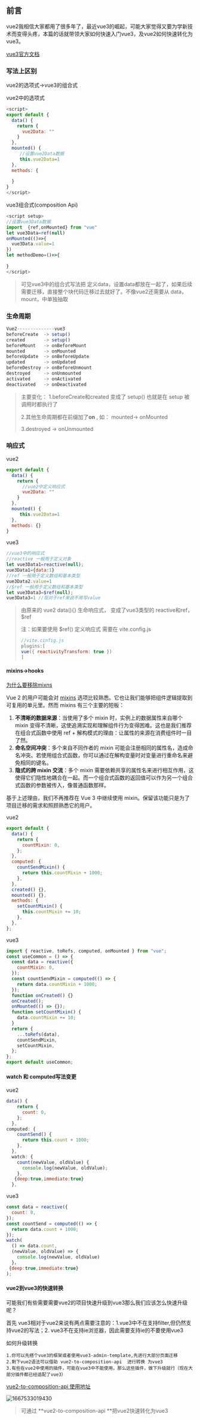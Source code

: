 ## 前言

vue2我相信大家都用了很多年了，最近vue3的崛起，可能大家觉得又要为学新技术而变得头疼，本篇的话就带领大家如何快速入门vue3，及vue2如何快速转化为vue3。

[vue3官方文档](https://cn.vuejs.org/guide/introduction.html)



### 写法上区别

vue2的选项式->vue3的组合式

vue2中的选项式

```javascript
<script>
export default {
  data() {
    return {
      vue2Data: ""
    }
  },
  mounted() {
     //设置vue2Data数据
     this.vue2Data=1
  },
  methods: {
      
  }
}
</script>
```

vue3组合式(composition Api)

```javascript
<script setup>
//设置vue3Data数据
import  {ref,onMounted} from "vue"
let vue3Data=ref(null)
onMounted(()=>{
  vue3Data.value=1
})
let methodDemo=()=>{
    
}
</script>
```

>可见vue3中的组合式写法把  定义data，设置data都放在一起了，如果后续需要迁移，直接整个块代码迁移过去就好了。不像vue2还需要从 data，mount，中单独抽取



### 生命周期

```typescript
Vue2--------------vue3
beforeCreate  -> setup()
created       -> setup()
beforeMount   -> onBeforeMount
mounted       -> onMounted
beforeUpdate  -> onBeforeUpdate
updated       -> onUpdated
beforeDestroy -> onBeforeUnmount
destroyed     -> onUnmounted
activated     -> onActivated
deactivated   -> onDeactivated
```

>主要变化：
>1.beforeCreate和created  变成了 setup() 也就是在 setup 被调用时都执行了
>
>2.其他生命周期都在前缀加了**on** , 如： mounted-> onMounted
>
>3.destroyed  -> onUnmounted



### 响应式

vue2

```javascript
export default {
  data() {
    return {
      //vue2中定义响应式
      vue2Data: ""
    }
  },
  mounted() {
     this.vue2Data=1
  },
  methods: {}
}
```

vue3

```javascript
//vue3中的响应式
//reactive 一般用于定义对象
let vue3Data1=reactive(null);
vue3Data1={data:1}
//ref 一般用于定义数组和基本类型
vue3Data2.value=1
//$ref 一般用于定义数组和基本类型
let vue3Data3=$ref(null);
vue3Data3=1 //现对于ref来说不用写value
```

>由原来的 vue2 data(){} 生命响应式， 变成了vue3类型的 reactive和ref，$ref
>
>注：如果要使用 $ref() 定义响应式 需要在 vite.config.js
>
>```javascript
>//vite.cinfig.js
>plugins:[
>vue({ reactivityTransform: true })
>]
>```



#### mixins->hooks

[为什么要移除mixns](https://cn.vuejs.org/guide/reusability/composables.html#comparisons-with-other-techniques)

Vue 2 的用户可能会对 [mixins](https://cn.vuejs.org/api/options-composition.html#mixins) 选项比较熟悉。它也让我们能够把组件逻辑提取到可复用的单元里。然而 mixins 有三个主要的短板：

1. **不清晰的数据来源**：当使用了多个 mixin 时，实例上的数据属性来自哪个 mixin 变得不清晰，这使追溯实现和理解组件行为变得困难。这也是我们推荐在组合式函数中使用 ref + 解构模式的理由：让属性的来源在消费组件时一目了然。
2. **命名空间冲突**：多个来自不同作者的 mixin 可能会注册相同的属性名，造成命名冲突。若使用组合式函数，你可以通过在解构变量时对变量进行重命名来避免相同的键名。
3. **隐式的跨 mixin 交流**：多个 mixin 需要依赖共享的属性名来进行相互作用，这使得它们隐性地耦合在一起。而一个组合式函数的返回值可以作为另一个组合式函数的参数被传入，像普通函数那样。

基于上述理由，我们不再推荐在 Vue 3 中继续使用 mixin。保留该功能只是为了项目迁移的需求和照顾熟悉它的用户。

vue2

```javascript
export default {
  data() {
    return {
      countMixin: 0,
    };
  },
  computed: {
    countSendMixin() {
      return this.countMixin + 1000;
    },
  },
  created() {},
  mounted() {},
  methods: {
    setCountMixin() {
      this.countMixin += 10;
    },
  },
};
```

vue3

```javascript
import { reactive, toRefs, computed, onMounted } from "vue";
const useCommon = () => {
  const data = reactive({
    countMixin: 0,
  });
  const countSendMixin = computed(() => {
    return data.countMixin + 1000;
  });
  function onCreated() {}
  onCreated();
  onMounted(() => {});
  function setCountMixin() {
    data.countMixin += 10;
  }
  return {
    ...toRefs(data),
    countSendMixin,
    setCountMixin,
  };
};
export default useCommon;
```



#### watch 和 computed写法变更

vue2

```javascript
data() {
    return {
      count: 0,
    };
  },  
computed: {
    countSend() {
      return this.count + 1000;
    },
  },
  watch: {
    count(newValue, oldValue) {
      console.log(newValue, oldValue);
    },
   {deep:true,immediate:true}
  },
```

vue3

```javascript
const data = reactive({
  count: 0,
});
const countSend = computed(() => {
  return data.count + 1000;
});
watch(
  () => data.count,
  (newValue, oldValue) => {
    console.log(newValue, oldValue)
  }，
 {deep:true,immediate:true}
);
```

#### vue2到vue3的快速转换

可能我们有些需要需要vue2的项目快速升级到vue3那么我们应该怎么快速升级呢？

首先 vue3相对于vue2来说有两点需要注意的：1.vue3中不在支持filter,但仍然支持vue2的写法；2. vue3不在支持ie浏览器，因此需要支持ie的不要使用vue3



如何升级转换

```text
1.你可以先搭个vue3的框架或者使用vue3-admin-template,先进行大部分页面迁移
2.剩下vue2语法可以借助 vue2-to-composition-api  进行转换 为vue3
3.有些在vue2中使用的插件，可能在vue3中不能使用，那么这些插件，做下升级就行（现在大部分插件都已经适配了vue3）
```

[vue2-to-composition-api 使用地址](https://wd3322.github.io/to-vue3/)

![1667533019430](https://github.jzfai.top/file/vap-assets/1667533019430.png)

>可通过 **vue2-to-composition-api **把vue2快速转化为vue3


